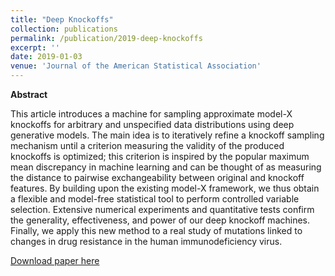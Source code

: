 ```yaml
---
title: "Deep Knockoffs"
collection: publications
permalink: /publication/2019-deep-knockoffs
excerpt: ''
date: 2019-01-03
venue: 'Journal of the American Statistical Association'
---
```


**Abstract**

This article introduces a machine for sampling approximate model-X knockoffs for arbitrary and unspecified data distributions using deep generative models. The main idea is to iteratively refine a knockoff sampling mechanism until a criterion measuring the validity of the produced knockoffs is optimized; this criterion is inspired by the popular maximum mean discrepancy in machine learning and can be thought of as measuring the distance to pairwise exchangeability between original and knockoff features. By building upon the existing model-X framework, we thus obtain a flexible and model-free statistical tool to perform controlled variable selection. Extensive numerical experiments and quantitative tests confirm the generality, effectiveness, and power of our deep knockoff machines. Finally, we apply this new method to a real study of mutations linked to changes in drug resistance in the human immunodeficiency virus.

[Download paper here](http://msesia.github.io/files/deep-knockoffs.pdf)

